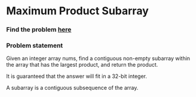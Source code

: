 # Maximum Product Subarray

### Find the problem [here](https://leetcode.com/problems/maximum-product-subarray/) 

### Problem statement
Given an integer array nums, find a contiguous non-empty subarray within the array that has the largest product, and return the product.

It is guaranteed that the answer will fit in a 32-bit integer.

A subarray is a contiguous subsequence of the array.